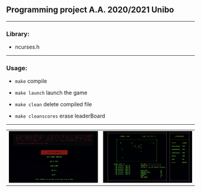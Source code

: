 ## Programming project A.A. 2020/2021 Unibo
---

 ### Library:
 - ncurses.h

---

### Usage:

- `make`       compile

- `make launch`   launch the game
  
- `make clean`  delete compiled file

- `make cleanscores`   erase leaderBoard
---

<div align="center">
 
 <table style="width:100%">
  <tr>
    <td><img width="500px" src="static/images/menu.png" /></td>
    <td><img width="500px" src="static/images/game.png" /></td>
  </tr>
</table>
 </div>
